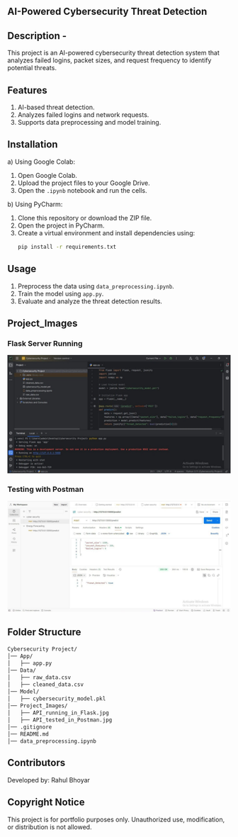 ## AI-Powered Cybersecurity Threat Detection

## Description -
This project is an AI-powered cybersecurity threat detection system that analyzes failed logins, packet sizes, and request frequency to identify potential threats.

## Features 
1) AI-based threat detection.
2) Analyzes failed logins and network requests.
3) Supports data preprocessing and model training.

## Installation 
a) Using Google Colab:
1. Open Google Colab.
2. Upload the project files to your Google Drive.
3. Open the `.ipynb` notebook and run the cells.
   
b) Using PyCharm:
1. Clone this repository or download the ZIP file.
2. Open the project in PyCharm.
3. Create a virtual environment and install dependencies using:
   ```sh
   pip install -r requirements.txt
   ```
## Usage 
1. Preprocess the data using `data_preprocessing.ipynb`.
2. Train the model using `app.py`.
3. Evaluate and analyze the threat detection results.
   

## Project_Images  

### Flask Server Running  
![Flask Server](Project_Images/API_running_in_Flask.jpg)  

### Testing with Postman  
![Postman Test](Project_Images/API_tested_in_Postman.jpg)  


## Folder Structure 
```
Cybersecurity Project/
│── App/
│   ├── app.py
│── Data/
│   ├── raw_data.csv
│   ├── cleaned_data.csv
│── Model/
│   ├── cybersecurity_model.pkl
│── Project_Images/
│   ├── API_running_in_Flask.jpg
│   ├── API_tested_in_Postman.jpg
│── .gitignore
│── README.md
│── data_preprocessing.ipynb
```
## Contributors 
Developed by: Rahul Bhoyar

## Copyright Notice 
This project is for portfolio purposes only. Unauthorized use, modification, or distribution is not allowed. 
